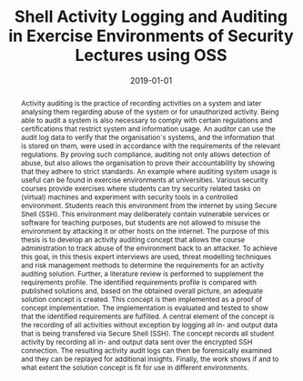 ---
abstract: Activity auditing is the practice of recording activities on a system and
  later analysing them regarding abuse of the system or for unauthorized activity.
  Being able to audit a system is also necessary to comply with certain regulations
  and certifications that restrict system and information usage. An auditor can use
  the audit log data to verify that the organisation´s systems, and the information
  that is stored on them, were used in accordance with the requirements of the relevant
  regulations. By proving such compliance, auditing not only allows detection of abuse,
  but also allows the organisation to prove their accountability by showing that they
  adhere to strict standards. An example where auditing system usage is useful can
  be found in exercise environments at universities. Various security courses provide
  exercises where students can try security related tasks on (virtual) machines and
  experiment with security tools in a controlled environment. Students reach this
  environment from the internet by using Secure Shell (SSH). This environment may
  deliberately contain vulnerable services or software for teaching purposes, but
  students are not allowed to misuse the environment by attacking it or other hosts
  on the internet. The purpose of this thesis is to develop an activity auditing concept
  that allows the course administration to track abuse of the environment back to
  an attacker. To achieve this goal, in this thesis expert interviews are used, threat
  modelling techniques and risk management methods to determine the requirements for
  an activity auditing solution. Further, a literature review is performed to supplement
  the requirements profile. The identified requirements profile is compared with published
  solutions and, based on the obtained overall picture, an adequate solution concept
  is created. This concept is then implemented as a proof of concept implementation.
  The implementation is evaluated and tested to show that the identified requirements
  are fulfilled. A central element of the concept is the recording of all activities
  without exception by logging all in- and output data that is being transfered via
  Secure Shell (SSH). The concept records all student activity by recording all in-
  and output data sent over the encrypted SSH connection. The resulting activity audit
  logs can then be forensically examined and they can be replayed for additional insights.
  Finally, the work shows if and to what extent the solution concept is fit for use
  in different environments.
authors:
- Florian Pritz
date: '2019-01-01'
featured: false
publication_types:
- '7'
publishDate: '2019-01-01'
title: Shell Activity Logging and Auditing in Exercise Environments of Security Lectures
  using OSS
url_pdf: ''
---